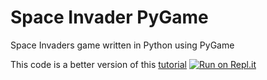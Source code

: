 # Space Invader PyGame

Space Invaders game written in Python using PyGame


This code is a better version of this [tutorial](https://www.youtube.com/watch?v=Q-__8Xw9KTM)
[![Run on Repl.it](https://repl.it/badge/github/JuanBenitezDev/Space-Invader-PyGame)](https://repl.it/github/JuanBenitezDev/Space-Invader-PyGame)